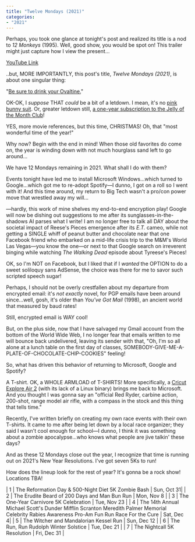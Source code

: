 ```yaml
---
title: "Twelve Mondays (2021)"
categories:
- "2021"
---
```

Perhaps, you took one glance at tonight's post and realized its title is a nod to *12 Monkeys* (1995).  Well, good show, you would be spot on! This trailer might just capture how I view the present...

[YouTube Link](https://www.youtube.com/watch?v=wuggl3cZD8A)

..but, MORE IMPORTANTLY, this post's title, *Twelve Mondays (2021)*, is about one singular thing:

"[Be sure to drink your Ovaltine.](https://youtu.be/6_XSShVAnkY?t=66)"

OK-OK, I *suppose* THAT *could* be a bit of a letdown.  I mean, it's no [pink bunny suit](https://www.youtube.com/watch?v=FrcDXI4cZyA).  Or, greater letdown still, [a one-year subscription to the Jelly of the Month Club](https://youtu.be/TQXuazYI_YU?t=28)!

YES, more movie references, but this time, CHRISTMAS!  Oh, that "most wonderful time of the year!"  

Why now? Begin with the end in mind!  When those old favorites do come on, the year is winding down with not much hourglass sand left to go around...

We have 12 Mondays remaining in 2021.  What shall I do with them?  

Events tonight have led me to install Microsoft Windows...which turned to Google...which got me to re-adopt Spotify—I dunno, I got on a roll so I went with it!  And this time around, my return to Big Tech wasn't a pro/con power move that wrestled away my will...

—hardly, this work of mine shelves my end-to-end encryption play!  Google will now be dishing out suggestions to me after its sunglasses-in-the-shadows AI parses what I write!  I am no longer free to talk all DAY about the societal impact of Reese's Pieces emergence after its *E.T.* cameo, while not getting a SINGLE whiff of peanut butter and chocolate near that one Facebook friend who embarked on a mid-life crisis trip to the M&M's World Las Vegas—you know the one—or next to that Google search on irreverent binging while watching *The Walking Dead* episode about Tyreese's Pieces!

OK, so I'm NOT on Facebook, but I liked that if I *wanted* the OPTION to do a sweet soliloquy sans AdSense, the choice was there for me to savor such scripted speech sugar!

Perhaps, I should not be overly crestfallen about my departure from encrypted email: it's *not exactly* novel, for PGP emails have been around since...well, gosh, it's older than *You've Got Mail* (1998), an ancient world that measured by baud rates!

Still, encrypted email is WAY cool!  

But, on the plus side, now that I have salvaged my Gmail account from the bottom of the World Wide Web, I no longer fear that emails written to me will bounce back undelivered, leaving its sender with that, "Oh, I'm so all alone at a lunch table on the first day of classes, SOMEBODY-GIVE-ME-A-PLATE-OF-CHOCOLATE-CHIP-COOKIES" feeling!  

So, what has driven this behavior of returning to Microsoft, Google and Spotify?

A T-shirt.  OK, a WHOLE ARMLOAD of T-SHIRTS!  More specifically, a [Cricut Explore Air 2](https://help.cricut.com/hc/en-us/articles/360015214914-Quick-Start-Guide#air2) (with its lack of a Linux binary) brings me back to Microsoft.  And you thought I was gonna say an "official Red Ryder, carbine action, 200-shot, range model air rifle, with a compass in the stock and this thing that tells time."

Recently, I've written briefly on creating my own race events with their own T-shirts.  It came to me after being let down by a local race organizer; they said I wasn't cool enough for school—I dunno, I think it was something about a zombie apocalypse...who knows what people are jive talkin' these days?

 And as these 12 Mondays close out the year, I recognize that time is running out on 2021's New Year Resolutions.  I've got seven 5Ks to run!

 How does the lineup look for the rest of year?  It's gonna be a rock show!  Locations TBA!

| 1 | The Reformation Day & 500-Night Diet 5K Zombie Bash | Sun, Oct 31|
| 2 | The Erudite Beard of 200 Days and Man Bun Run | Mon, Nov 8 |
| 3 | The One-Year Carnivore 5K Celebration | Tue, Nov 23 |
| 4 | The 14th Annual Michael Scott's Dunder Mifflin Scranton Meredith Palmer Memorial Celebrity Rabies Awareness Pro-Am Fun Run Race For the Cure | Sat, Dec 4|
| 5 | The Witcher and Mandalorian Kessel Run | Sun, Dec 12 |
| 6 | The Run, Run Rudolph Winter Solstice | Tue, Dec 21 |
| 7 | The Nightcall 5K Resolution | Fri, Dec 31 |
